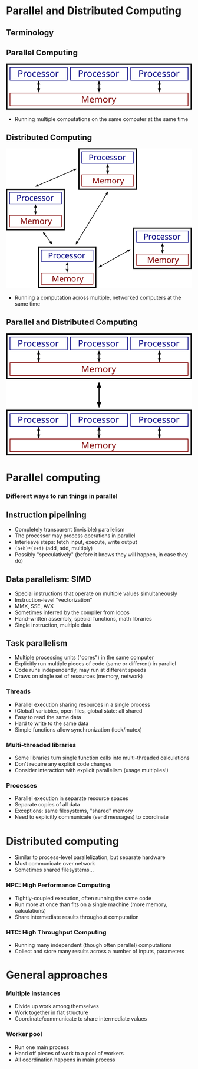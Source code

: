 # Parallel and Distributed Computing

## Terminology


## Parallel Computing

<img src="parallel.svg">

* Running multiple computations on the same computer at the same time


## Distributed Computing

<img src="distributed.svg">

* Running a computation across multiple, networked computers at the same time


## Parallel and Distributed Computing

<img src="pardist.svg">



# Parallel computing

### Different ways to run things in parallel


## Instruction pipelining

* Completely transparent (invisible) parallelism
* The processor may process operations in parallel
* Interleave steps: fetch input, execute, write output
* `(a+b)*(c+d)` (add, add, multiply)
* Possibly "speculatively" (before it knows they will happen, in case they do)


## Data parallelism: SIMD

* Special instructions that operate on multiple values simultaneously
* Instruction-level "vectorization"
* MMX, SSE, AVX
* Sometimes inferred by the compiler from loops
* Hand-written assembly, special functions, math libraries
* Single instruction, multiple data


## Task parallelism

* Multiple processing units ("cores") in the same computer
* Explicitly run multiple pieces of code (same or different) in parallel
* Code runs independently, may run at different speeds
* Draws on single set of resources (memory, network)


### Threads

* Parallel execution sharing resources in a single process
* (Global) variables, open files, global state: all shared
* Easy to read the same data
* Hard to write to the same data
* Simple functions allow synchronization (lock/mutex)


### Multi-threaded libraries

* Some libraries turn single function calls into multi-threaded calculations
* Don't require any explicit code changes
* Consider interaction with explicit parallelism (usage multiplies!)


### Processes

* Parallel execution in separate resource spaces
* Separate copies of all data
* Exceptions: same filesystems, "shared" memory
* Need to explicitly communicate (send messages) to coordinate




# Distributed computing

* Similar to process-level parallelization, but separate hardware
* Must communicate over network
* Sometimes shared filesystems...


### HPC: High Performance Computing

* Tightly-coupled execution, often running the same code
* Run more at once than fits on a single machine (more memory, calculations)
* Share intermediate results throughout computation

### HTC: High Throughput Computing

* Running many independent (though often parallel) computations
* Collect and store many results across a number of inputs, parameters



# General approaches

### Multiple instances

* Divide up work among themselves
* Work together in flat structure
* Coordinate/communicate to share intermediate values

### Worker pool

* Run one main process
* Hand off pieces of work to a pool of workers
* All coordination happens in main process
